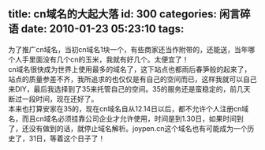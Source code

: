 title: cn域名的大起大落
id: 300
categories: 闲言碎语
date: 2010-01-23 05:23:10
tags:
---

为了推广cn域名，当初cn域名1块一个，有些商家还当作附带的，还能送，当年哪个人手里面没有几个cn的玉米，我就有好几个。太便宜了！
</br>cn域名很快成为世界上使用最多的域名了，这下站点也都雨后春笋般的起来了，站点的质量参差不齐，我所追求的也仅仅是有自己的空间而已，这样我就可以自己来DIY，最后我选择到了35来托管自己的空间。35的服务还是蛮稳定的，前几天断过一段时间，现在还好了。
</br>本来也打算安家在35的，现在cn域名自从12.14日以后，都不允许个人注册cn域名，而且cn域名必须挂靠公司企业才允许使用，时间是到1.30日，如果时间到了，还没有做到的话，就停止域名解析。joypen.cn这个域名也有可能成为一个历史了，31日，等着这个日子了！
